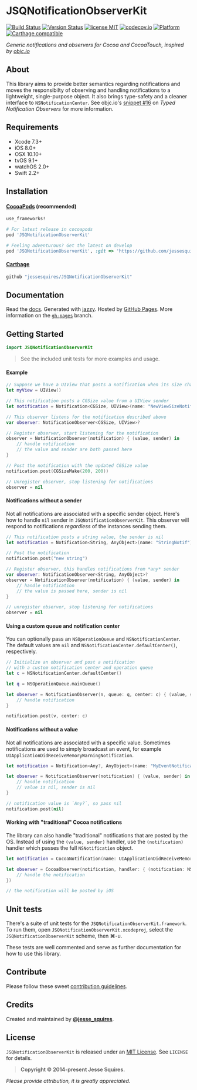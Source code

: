 # JSQNotificationObserverKit

[![Build Status](https://secure.travis-ci.org/jessesquires/JSQNotificationObserverKit.svg)](http://travis-ci.org/jessesquires/JSQNotificationObserverKit) [![Version Status](https://img.shields.io/cocoapods/v/JSQNotificationObserverKit.svg)][podLink] [![license MIT](https://img.shields.io/cocoapods/l/JSQNotificationObserverKit.svg)][mitLink] [![codecov.io](https://img.shields.io/codecov/c/github/jessesquires/JSQNotificationObserverKit.svg)](http://codecov.io/github/jessesquires/JSQNotificationObserverKit) [![Platform](https://img.shields.io/cocoapods/p/JSQNotificationObserverKit.svg)][docsLink] [![Carthage compatible](https://img.shields.io/badge/Carthage-compatible-4BC51D.svg?style=flat)](https://github.com/Carthage/Carthage)

*Generic notifications and observers for Cocoa and CocoaTouch, inspired by [objc.io](http://www.objc.io/snippets/16.html)*

## About

This library aims to provide better semantics regarding notifications and moves the responsibilty of observing and handling notifications to a lightweight, single-purpose object. It also brings type-safety and a cleaner interface to `NSNotificationCenter`. See objc.io's [snippet #16](http://www.objc.io/snippets/16.html) on *Typed Notification Observers* for more information.

## Requirements

* Xcode 7.3+
* iOS 8.0+
* OSX 10.10+
* tvOS 9.1+
* watchOS 2.0+
* Swift 2.2+

## Installation

#### [CocoaPods](http://cocoapods.org) (recommended)

````ruby
use_frameworks!

# For latest release in cocoapods
pod 'JSQNotificationObserverKit'

# Feeling adventurous? Get the latest on develop
pod 'JSQNotificationObserverKit', :git => 'https://github.com/jessesquires/JSQNotificationObserverKit.git', :branch => 'develop'
````

#### [Carthage](https://github.com/Carthage/Carthage)

````bash
github "jessesquires/JSQNotificationObserverKit"
````

## Documentation

Read the [docs][docsLink]. Generated with [jazzy](https://github.com/realm/jazzy). Hosted by [GitHub Pages](https://pages.github.com). More information on the [`gh-pages`](https://github.com/jessesquires/JSQNotificationObserverKit/tree/gh-pages) branch.

## Getting Started

````swift
import JSQNotificationObserverKit
````

>See the included unit tests for more examples and usage.

#### Example

````swift
// Suppose we have a UIView that posts a notification when its size changes
let myView = UIView()

// This notification posts a CGSize value from a UIView sender
let notification = Notification<CGSize, UIView>(name: "NewViewSizeNotif", sender: myView)

// This observer listens for the notification described above
var observer: NotificationObserver<CGSize, UIView>?

// Register observer, start listening for the notification
observer = NotificationObserver(notification) { (value, sender) in
    // handle notification
    // the value and sender are both passed here
}

// Post the notification with the updated CGSize value
notification.post(CGSizeMake(200, 200))

// Unregister observer, stop listening for notifications
observer = nil
````

#### Notifications without a sender

Not all notifications are associated with a specific sender object. Here's how to handle `nil` sender in `JSQNotificationObserverKit`. This observer will respond to notifications *regardless* of the instances sending them.

````swift
// This notification posts a string value, the sender is nil
let notification = Notification<String, AnyObject>(name: "StringNotif")

// Post the notification
notification.post("new string")

// Register observer, this handles notifications from *any* sender
var observer: NotificationObserver<String, AnyObject>?
observer = NotificationObserver(notification) { (value, sender) in
    // handle notification
    // the value is passed here, sender is nil
}

// unregister observer, stop listening for notifications
observer = nil
````

#### Using a custom queue and notification center

You can optionally pass an `NSOperationQueue` and `NSNotificationCenter`. The default values are `nil` and `NSNotificationCenter.defaultCenter()`, respectively.

````swift
// Initialize an observer and post a notification
// with a custom notification center and operation queue
let c = NSNotificationCenter.defaultCenter()

let q = NSOperationQueue.mainQueue()

let observer = NotificationObserver(n, queue: q, center: c) { (value, sender) in
    // handle notification
}

notification.post(v, center: c)
````

#### Notifications without a value

Not all notifications are associated with a specific value. Sometimes notifications are used to simply broadcast an event, for example `UIApplicationDidReceiveMemoryWarningNotification`.

````swift
let notification = Notification<Any?, AnyObject>(name: "MyEventNotification")

let observer = NotificationObserver(notification) { (value, sender) in
    // handle notification
    // value is nil, sender is nil
}

// notification value is `Any?`, so pass nil
notification.post(nil)
````

#### Working with "traditional" Cocoa notifications

The library can also handle "traditional" notifications that are posted by the OS. Instead of using the `(value, sender)` handler, use the `(notification)` handler which passes the full `NSNotification` object.

````swift
let notification = CocoaNotification(name: UIApplicationDidReceiveMemoryWarningNotification)

let observer = CocoaObserver(notification, handler: { (notification: NSNotification) in
    // handle the notification
})

// the notification will be posted by iOS
````

## Unit tests

There's a suite of unit tests for the `JSQNotificationObserverKit.framework`. To run them, open `JSQNotificationObserverKit.xcodeproj`, select the `JSQNotificationObserverKit` scheme, then &#x2318;-u.

These tests are well commented and serve as further documentation for how to use this library.

## Contribute

Please follow these sweet [contribution guidelines](https://github.com/jessesquires/HowToContribute).

## Credits

Created and maintained by [**@jesse_squires**](https://twitter.com/jesse_squires).

## License

`JSQNotificationObserverKit` is released under an [MIT License][mitLink]. See `LICENSE` for details.

>**Copyright &copy; 2014-present Jesse Squires.**

*Please provide attribution, it is greatly appreciated.*

[mitLink]:http://opensource.org/licenses/MIT
[docsLink]:http://www.jessesquires.com/JSQNotificationObserverKit
[podLink]:https://cocoapods.org/pods/JSQNotificationObserverKit
